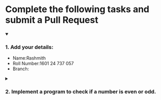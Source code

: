 # Complete the following tasks and submit a Pull Request
<details open>
<summary><h3>1. Add your details: </h3></summary>
<ul>
  <li> Name:Rashmith </li>
  <li> Roll Number:1601 24 737 057 </li>
  <li> Branch: </li>
</ul>
</details>
<details>
<summary><h3> 2. Implement a program to check if a number is even or odd. </h3></summary>
<ul>
  <li> Create a new file in the repository and add your code. </li>
  <li> Use any programming language of your choice. </li>
</ul>
</details>
